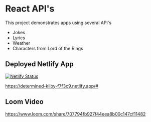 # React API's
This project demonstrates apps using several API's
* Jokes
* Lyrics
* Weather
* Characters from Lord of the Rings

## Deployed Netlify App
[![Netlify Status](https://api.netlify.com/api/v1/badges/84de86dc-a20a-485d-8cd9-1a73ba57ab62/deploy-status)](https://app.netlify.com/sites/determined-kilby-f7f3c9/deploys)

https://determined-kilby-f7f3c9.netlify.app/#

## Loom Video
https://www.loom.com/share/707794fb927f44eea8b00c147cf11482
